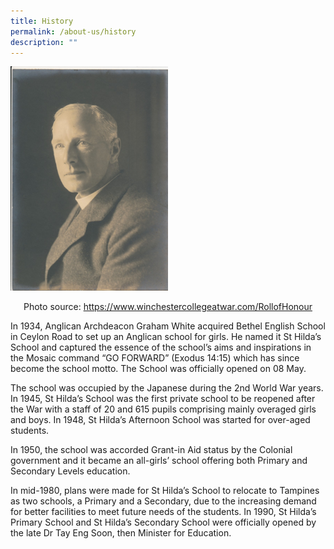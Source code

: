 ```yaml
---
title: History
permalink: /about-us/history
description: ""
---
```

<style>  
img {  
  display: block;  
  margin-left: auto;  
  margin-right: auto;  
}  
</style>  
<body><img src="/images/Rev-Graham-White-with-thanks-to-the-White-family-900x1280.jpg" alt="Anglican Archdeacon Graham White" style="width:50%;">  
  
</body>

<p style="text-align:center;">Photo source: <a href="https://www.winchestercollegeatwar.com/RollofHonour">https://www.winchestercollegeatwar.com/RollofHonour</a></p>

In 1934, Anglican Archdeacon Graham White acquired Bethel English School in Ceylon Road to set up an Anglican school for girls. He named it St Hilda’s School and captured the essence of the school’s aims and inspirations in the Mosaic command “GO FORWARD” (Exodus 14:15) which has since become the school motto. The School was officially opened on 08 May.

  

The school was occupied by the Japanese during the 2nd World War years. In 1945, St Hilda’s School was the first private school to be reopened after the War with a staff of 20 and 615 pupils comprising mainly overaged girls and boys. In 1948, St Hilda’s Afternoon School was started for over-aged students.

  

In 1950, the school was accorded Grant-in Aid status by the Colonial government and it became an all-girls’ school offering both Primary and Secondary Levels education.  

  

In mid-1980, plans were made for St Hilda’s School to relocate to Tampines as two schools, a Primary and a Secondary, due to the increasing demand for better facilities to meet future needs of the students. In 1990, St Hilda’s Primary School and St Hilda’s Secondary School were officially opened by the late Dr Tay Eng Soon, then Minister for Education.